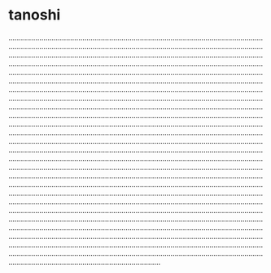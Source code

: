 # tanoshi
..................................................................................................................................................................................................................................................................................................................................................................................................................................................................................................................................................................................................................................................................................................................................................................................................................................................................................................................................................................................................................................................................................................................................................................................................................................................................................................................................................................................................................................................................................................................................................................................................................................................................................................................................................................................................................................................................................................................................................................................................................................................................................................................................................................................................................................................................................................................................................................................................................................................................................................................................................................................................................................................................................................................................................................................................................................................................................................................................................................................................................................................................................................................................................................................................................................................................................................................................................................................................................................